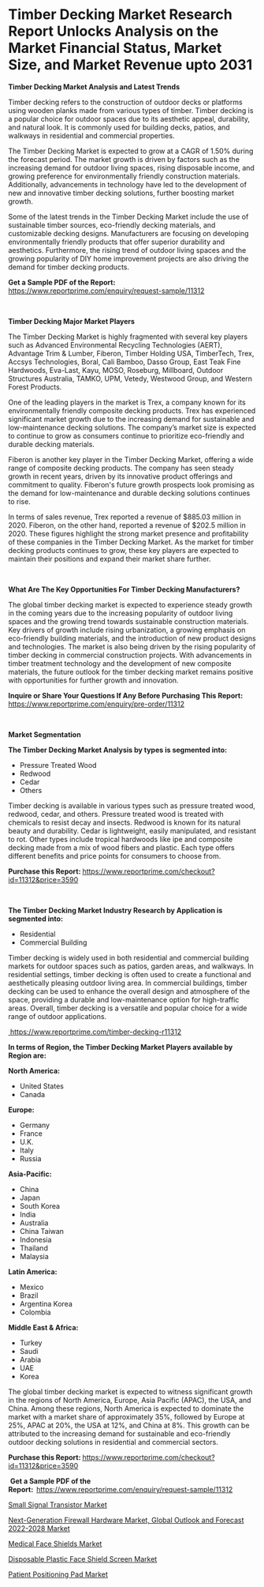<p><h1>Timber Decking Market Research Report Unlocks Analysis on the Market Financial Status, Market Size, and Market Revenue upto 2031</h1></p><p><strong>Timber Decking Market Analysis and Latest Trends</strong></p>
<p><p>Timber decking refers to the construction of outdoor decks or platforms using wooden planks made from various types of timber. Timber decking is a popular choice for outdoor spaces due to its aesthetic appeal, durability, and natural look. It is commonly used for building decks, patios, and walkways in residential and commercial properties.</p><p>The Timber Decking Market is expected to grow at a CAGR of 1.50% during the forecast period. The market growth is driven by factors such as the increasing demand for outdoor living spaces, rising disposable income, and growing preference for environmentally friendly construction materials. Additionally, advancements in technology have led to the development of new and innovative timber decking solutions, further boosting market growth.</p><p>Some of the latest trends in the Timber Decking Market include the use of sustainable timber sources, eco-friendly decking materials, and customizable decking designs. Manufacturers are focusing on developing environmentally friendly products that offer superior durability and aesthetics. Furthermore, the rising trend of outdoor living spaces and the growing popularity of DIY home improvement projects are also driving the demand for timber decking products.</p></p>
<p><strong>Get a Sample PDF of the Report:&nbsp;</strong> <a href="https://www.reportprime.com/enquiry/request-sample/11312">https://www.reportprime.com/enquiry/request-sample/11312</a></p>
<p>&nbsp;</p>
<p><strong>Timber Decking Major Market Players</strong></p>
<p><p>The Timber Decking Market is highly fragmented with several key players such as Advanced Environmental Recycling Technologies (AERT), Advantage Trim & Lumber, Fiberon, Timber Holding USA, TimberTech, Trex, Accsys Technologies, Boral, Cali Bamboo, Dasso Group, East Teak Fine Hardwoods, Eva-Last, Kayu, MOSO, Roseburg, Millboard, Outdoor Structures Australia, TAMKO, UPM, Vetedy, Westwood Group, and Western Forest Products.</p><p>One of the leading players in the market is Trex, a company known for its environmentally friendly composite decking products. Trex has experienced significant market growth due to the increasing demand for sustainable and low-maintenance decking solutions. The company’s market size is expected to continue to grow as consumers continue to prioritize eco-friendly and durable decking materials.</p><p>Fiberon is another key player in the Timber Decking Market, offering a wide range of composite decking products. The company has seen steady growth in recent years, driven by its innovative product offerings and commitment to quality. Fiberon's future growth prospects look promising as the demand for low-maintenance and durable decking solutions continues to rise.</p><p>In terms of sales revenue, Trex reported a revenue of $885.03 million in 2020. Fiberon, on the other hand, reported a revenue of $202.5 million in 2020. These figures highlight the strong market presence and profitability of these companies in the Timber Decking Market. As the market for timber decking products continues to grow, these key players are expected to maintain their positions and expand their market share further.</p></p>
<p>&nbsp;</p>
<p><strong>What Are The Key Opportunities For Timber Decking Manufacturers?</strong></p>
<p><p>The global timber decking market is expected to experience steady growth in the coming years due to the increasing popularity of outdoor living spaces and the growing trend towards sustainable construction materials. Key drivers of growth include rising urbanization, a growing emphasis on eco-friendly building materials, and the introduction of new product designs and technologies. The market is also being driven by the rising popularity of timber decking in commercial construction projects. With advancements in timber treatment technology and the development of new composite materials, the future outlook for the timber decking market remains positive with opportunities for further growth and innovation.</p></p>
<p><strong>Inquire or Share Your Questions If Any Before Purchasing This Report:</strong> <a href="https://www.reportprime.com/enquiry/pre-order/11312">https://www.reportprime.com/enquiry/pre-order/11312</a></p>
<p>&nbsp;</p>
<p><strong>Market Segmentation</strong></p>
<p><strong>The Timber Decking Market Analysis by types is segmented into:</strong></p>
<p><ul><li>Pressure Treated Wood</li><li>Redwood</li><li>Cedar</li><li>Others</li></ul></p>
<p><p>Timber decking is available in various types such as pressure treated wood, redwood, cedar, and others. Pressure treated wood is treated with chemicals to resist decay and insects. Redwood is known for its natural beauty and durability. Cedar is lightweight, easily manipulated, and resistant to rot. Other types include tropical hardwoods like ipe and composite decking made from a mix of wood fibers and plastic. Each type offers different benefits and price points for consumers to choose from.</p></p>
<p><strong>Purchase this Report:&nbsp;</strong><a href="https://www.reportprime.com/checkout?id=11312&price=3590">https://www.reportprime.com/checkout?id=11312&price=3590</a></p>
<p>&nbsp;</p>
<p><strong>The Timber Decking Market Industry Research by Application is segmented into:</strong></p>
<p><ul><li>Residential</li><li>Commercial Building</li></ul></p>
<p><p>Timber decking is widely used in both residential and commercial building markets for outdoor spaces such as patios, garden areas, and walkways. In residential settings, timber decking is often used to create a functional and aesthetically pleasing outdoor living area. In commercial buildings, timber decking can be used to enhance the overall design and atmosphere of the space, providing a durable and low-maintenance option for high-traffic areas. Overall, timber decking is a versatile and popular choice for a wide range of outdoor applications.</p></p>
<p><a href="https://www.reportprime.com/timber-decking-r11312">&nbsp;https://www.reportprime.com/timber-decking-r11312</a></p>
<p><strong>In terms of Region, the Timber Decking Market Players available by Region are:</strong></p>
<p>
    <p> <strong> North America: </strong>
        <ul>
            <li>United States</li>
            <li>Canada</li>
        </ul>
        </p> 
    <p> <strong> Europe: </strong>
        <ul>
            <li>Germany</li>
            <li>France</li>
            <li>U.K.</li>
            <li>Italy</li>
            <li>Russia</li>
        </ul>
        </p> 
    <p> <strong> Asia-Pacific: </strong>
        <ul>
            <li>China</li>
            <li>Japan</li>
            <li>South Korea</li>
            <li>India</li>
            <li>Australia</li>
            <li>China Taiwan</li>
            <li>Indonesia</li>
            <li>Thailand</li>
            <li>Malaysia</li>
        </ul>
        </p> 
    <p> <strong> Latin America: </strong>
        <ul>
            <li>Mexico</li>
            <li>Brazil</li>
            <li>Argentina Korea</li>
            <li>Colombia</li>
        </ul>
        </p> 
    <p> <strong> Middle East & Africa: </strong>
        <ul>
            <li>Turkey</li>
            <li>Saudi</li>
            <li>Arabia</li>
            <li>UAE</li>
            <li>Korea</li>
        </ul>
    </p>
    </p>
<p><p>The global timber decking market is expected to witness significant growth in the regions of North America, Europe, Asia Pacific (APAC), the USA, and China. Among these regions, North America is expected to dominate the market with a market share of approximately 35%, followed by Europe at 25%, APAC at 20%, the USA at 12%, and China at 8%. This growth can be attributed to the increasing demand for sustainable and eco-friendly outdoor decking solutions in residential and commercial sectors.</p></p>
<p><strong>Purchase this Report: </strong><a href="https://www.reportprime.com/checkout?id=11312&price=3590">https://www.reportprime.com/checkout?id=11312&price=3590</a></p>
<p>&nbsp;<strong>Get a Sample PDF of the Report:&nbsp;&nbsp;</strong><a href="https://www.reportprime.com/enquiry/request-sample/11312">https://www.reportprime.com/enquiry/request-sample/11312</a></p>
<p><strong></strong></p>
<p><p><a href="https://github.com/graysonwolfe1913/Market-Research-Report-List-1/blob/main/small-signal-transistor-market.md">Small Signal Transistor Market</a></p><p><a href="https://issuu.com/reportprime-2/docs/next-generation-firewall-hardware-m_4eff6e14edcde5">Next-Generation Firewall Hardware Market, Global Outlook and Forecast 2022-2028 Market</a></p><p><a href="https://github.com/seamusocallaghan/Market-Research-Report-List-1/blob/main/medical-face-shields-market.md">Medical Face Shields Market</a></p><p><a href="https://medium.com/@amelia.martin5698/global-disposable-plastic-face-shield-screen-market-exploring-market-share-market-trends-and-92a22893bdf4">Disposable Plastic Face Shield Screen Market</a></p><p><a href="https://medium.com/@lauryframi644/patient-positioning-pad-market-forecasts-market-trends-and-impact-analysis-2024-2031-9b0879346aa3">Patient Positioning Pad Market</a></p></p>
